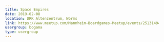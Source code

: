 ```yaml
---
title: Space Empires
date: 2019-02-08
location: DRK Altenzentrum, Worms
link: https://www.meetup.com/Mannheim-Boardgames-Meetup/events/251314944/
usergroup: bogama
type: usergroup
---
```

